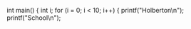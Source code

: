 int main()
{
  int i;
  for (i = 0; i < 10; i++)
  {
    printf("Holberton\n");
    printf("School\n");
